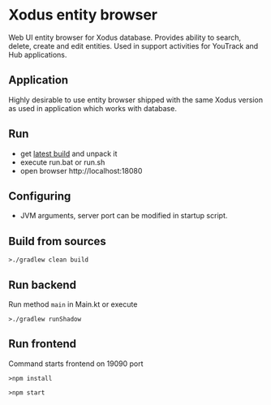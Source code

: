 # Xodus entity browser

Web UI entity browser for Xodus database. Provides ability to search, delete, create and edit entities. Used in support 
activities for YouTrack and Hub applications.

## Application

Highly desirable to use entity browser shipped with the same Xodus version as used in application which works with database.

## Run

* get [latest build](https://bintray.com/lehvolk/maven/download_file?file_path=com%2Flehvolk%2Fxodus%2Fxodus-entity-browser%2F1.1.0%2Fxodus-entity-browser-1.1.0.zip) and unpack it
* execute run.bat or run.sh
* open browser http://localhost:18080

## Configuring

* JVM arguments, server port can be modified in startup script.

## Build from sources

    >./gradlew clean build

## Run backend

Run method `main` in Main.kt or execute

    >./gradlew runShadow

## Run frontend

Command starts frontend on 19090 port

    >npm install

    >npm start
